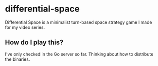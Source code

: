 # differential-space
Differential Space is a minimalist turn-based space strategy game I made for my video series.

## How do I play this?

I've only checked in the Go server so far. Thinking about how to distribute the binaries.
